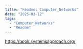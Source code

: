 ```yaml
---
title: "Readme: Computer_Networks"
date: "2025-03-12"
tags:
  - "Computer_Networks"
  - "Readme"
---
```


https://book.systemsapproach.org/